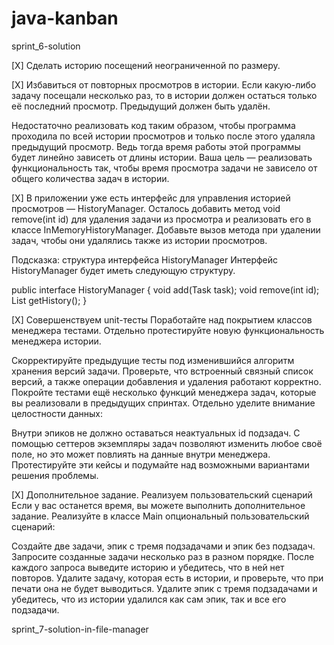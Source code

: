 # java-kanban
sprint_6-solution

[X] Сделать историю посещений неограниченной по размеру.

[X] Избавиться от повторных просмотров в истории. Если какую-либо задачу посещали несколько раз,
то в истории должен остаться только её последний просмотр. Предыдущий должен быть удалён.

Недостаточно реализовать код таким образом, чтобы программа проходила по всей истории
просмотров и только после этого удаляла предыдущий просмотр. Ведь тогда время работы
этой программы будет линейно зависеть от длины истории.
Ваша цель — реализовать функциональность так, чтобы время просмотра задачи не зависело
от общего количества задач в истории.

[X] В приложении уже есть интерфейс для управления историей просмотров — HistoryManager.
Осталось добавить метод void remove(int id) для удаления задачи из просмотра и реализовать
его в классе InMemoryHistoryManager. Добавьте вызов метода при удалении задач, чтобы они
удалялись также из истории просмотров.

Подсказка: структура интерфейса HistoryManager
Интерфейс HistoryManager будет иметь следующую структуру.

public interface HistoryManager {
void add(Task task);
void remove(int id);
List<Task> getHistory();
}

[X] Совершенствуем unit-тесты
Поработайте над покрытием классов менеджера тестами. Отдельно протестируйте
новую функциональность менеджера истории.

Скорректируйте предыдущие тесты под изменившийся алгоритм хранения версий задачи.
Проверьте, что встроенный связный список версий, а также операции добавления
и удаления работают корректно.
Покройте тестами ещё несколько функций менеджера задач, которые вы
реализовали в предыдущих спринтах. Отдельно уделите внимание целостности данных:

Внутри эпиков не должно оставаться неактуальных id подзадач.
С помощью сеттеров экземпляры задач позволяют изменить любое своё поле, но это
может повлиять на данные внутри менеджера. Протестируйте эти кейсы и подумайте
над возможными вариантами решения проблемы.

[X] Дополнительное задание. Реализуем пользовательский сценарий
Если у вас останется время, вы можете выполнить дополнительное задание.
Реализуйте в классе Main опциональный пользовательский сценарий:

Создайте две задачи, эпик с тремя подзадачами и эпик без подзадач.
Запросите созданные задачи несколько раз в разном порядке.
После каждого запроса выведите историю и убедитесь, что в ней нет повторов.
Удалите задачу, которая есть в истории, и проверьте, что при печати она не будет выводиться.
Удалите эпик с тремя подзадачами и убедитесь, что из истории удалился как сам эпик, так и все 
его подзадачи.

sprint_7-solution-in-file-manager

